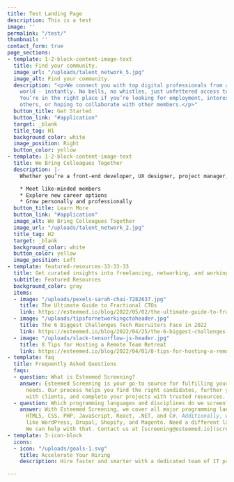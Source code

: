 ```yaml
---
title: Test Landing Page
description: This is a test
image: ''
permalink: "/test/"
thumbnail: ''
contact_form: true
page_sections:
- template: 1-2-block-content-image-text
  title: Find your community.
  image_url: "/uploads/talent_network_5.jpg"
  image_alt: Find your community.
  description: "<p>We connect you with top digital professionals from all around the
    world - instantly. No bells, no whistles, just unfettered access to your peers.
    You’re in the right place if you’re looking for employment, interested in mentoring
    others, or hoping to collaborate with other members.</p>"
  button_title: Get Started
  button_link: "#application"
  target: _blank
  title_tag: H1
  background_color: white
  image_position: Right
  button_color: yellow
- template: 1-2-block-content-image-text
  title: We Bring Colleagues Together
  description: |-
    Whether you’re a front-end developer, UX designer, project manager, or one of the many other digital professions we support, our Colleagues community is here to boost your career.

    * Meet like-minded members
    * Explore new career options
    * Grow personally and professionally
  button_title: Learn More
  button_link: "#application"
  image_alt: We Bring Colleagues Together
  image_url: "/uploads/talent_network_2.jpg"
  title_tag: H2
  target: _blank
  background_color: white
  button_color: yellow
  image_position: Left
- template: featured-resources-33-33-33
  title: Get curated insights into freelancing, networking, and working remotely.
  subtitle: Featured Resources
  background_color: gray
  items:
  - image: "/uploads/pexels-sarah-chai-7282637.jpg"
    title: The Ultimate Guide to Fractional CTOs
    link: https://esteemed.io/blog/2022/05/02/the-ultimate-guide-to-fractional-ctos/
  - image: "/uploads/tipsfornetworkingctoheader.jpg"
    title: The 6 Biggest Challenges Tech Recruiters Face in 2022
    link: https://esteemed.io/blog/2022/04/25/the-6-biggest-challenges-tech-recruiters-face-in-2022/
  - image: "/uploads/slack-tensorflow-js-header.jpg"
    title: 8 Tips for Hosting a Remote Team Retreat
    link: https://esteemed.io/blog/2022/04/01/8-tips-for-hosting-a-remote-team-retreat/
- template: faq
  title: Frequently Asked Questions
  faqs:
  - question: What is Esteemed Screening?
    answer: Esteemed Screening is your go-to source for fulfilling your team’s hiring
      needs. Our process helps you find the right candidates, further your relationships
      with clients, and complete your projects with trusted resources.
  - question: Which programming languages and disciplines do we screen?
    answer: With Esteemed Screening, we cover all major programming languages, like
      HTML5, CSS, PHP, JavaScript, React, .NET, and C#. Additionally, we cover CMS
      like WordPress, Drupal, Shopify, and Magento. Need a different language or discipline?
      We can help with that. Contact us at [screening@esteemed.io](screening@esteemed.io)
- template: 3-icon-block
  icons:
  - icon: "/uploads/goals-1.svg"
    title: Accelerate Your Hiring
    description: Hire faster and smarter with a dedicated team of IT pros.

---
```

